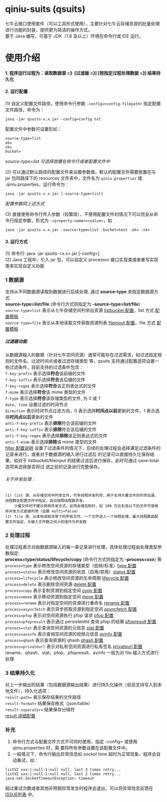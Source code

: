 # qiniu-suits (qsuits)
七牛云接口使用套件（可以工具形式使用），主要针对七牛云存储资源的批量处理进行功能的封装，提供更为简洁的操作方式。  
基于 Java 编写，可基于 JDK（1.8 及以上）环境在命令行或 IDE 运行。  

# 使用介绍
#### 1. 程序运行过程为：读取数据源 =》[过滤器 =》] [按指定过程处理数据 =》] 结果持久化  
#### 2. 运行配置
(1) 自定义配置文件路径，使用命令行参数 `-config=<config-filepath>` 指定配置文件路径，命令为：  
```
java -jar qsuits-x.x.jar -config=config.txt
```
配置文件中参数可设置形如：  
```
source-type=list
ak=
sk=
bucket=
```
*source-type=list 可选择放置在命令行或者配置文件中*

(2) 可以通过默认路径的配置文件来设置参数值，默认的配置文件需要放置在与 jar 包同路径下的 
resources 文件夹中，文件名为 `qiniu.properties` 或 .qiniu.properties，运行命令为：  
```
java -jar qsuits-x.x.jar [-source-type=list]
```
*配置参数同上述方式*  

(3) 直接使用命令行传入参数（较繁琐），不使用配置文件的情况下可以完全从命令行指定参数，形式为 `-<property-name>=<value>`，如  
```
java -jar qsuits-x.x.jar -source-type=list -bucket=test -ak= -sk=
```

#### 3. 运行方式  
(1) 命令行: java -jar qsuits-<x.x>.jar [-config=<config-filepath>]  
(2) Java 工程中，引入 jar 包，可以自定义 processor 接口实现类或者重写实现类来实现自定义功能  

### 1 数据源
支持从不同数据源读取到数据进行后续处理, 通过 **source-type** 来指定数据源方式:  
**source-type=list/file** (命令行方式则指定为 **-source-type=list/file**)  
`source-type=list` 表示从七牛存储空间列举出资源 [listbucket 配置](docs/listbucket.md)，list 方式 [配置模板](templates/list.config)  
`source-type=file` 表示从本地读取文件获取资源列表 [fileinput 配置](docs/fileinput.md)，file 方式 [配置模板](templates/file.config)  

##### 过滤器功能
从数据源输入的数据（针对七牛空间资源）通常可能存在过滤需求，如过滤指定规则的文件名、过滤时间点或者过滤存储类型
等，qsuits 支持通过配置选项设置一些过滤条件，目前支持的过滤条件包含：  
`f-key-prefix` 表示选择**符合**该前缀的文件  
`f-key-suffix` 表示选择**符合**该后缀的文件  
`f-key-regex` 表示选择**符合**该正则表达式的文件  
`f-mime` 表示选择**符合**该 mime 类型的文件  
`f-type` 表示选择**符合**该存储类型的文件, 为 0 或 1  
`date, time` 设置过滤的时间节点  
`direction` 表示时间节点过滤方向，0 表示选择**时间点以前**更新的文件，1 表示选择**时间点以后**更新的文件  
`anti-f-key-prefix` 表示**排除**符合该前缀的文件  
`anti-f-key-suffix` 表示**排除**符合该后缀的文件  
`anti-f-key-regex` 表示选择**排除**该正则表达式的文件  
`anti-f-mime` 表示选择**排除**该 mime 类型的文件  
[filter 配置说明](docs/filter.md) 设置了过滤条件的情况下，后续的处理过程会选择满足过滤条件的记录来进行，或者对于数据源的输入进行过滤后
的记录可以直接持久化保存结果，如对于 listbucket/fileinput 的结果过滤后进行保存，此时可通过 save-total 选项来选择是否将过
滤之前的记录进行完整保存。


###### *关于并发处理*：  
```
(1) list 源，从存储空间中列举文件，可多线程并发列举，用于支持大量文件的列举加速，线程数在配置文件中指定，自动按照线程数并发，
    少量文件时不建议使用并发方式，反而会增加耗时，如 100 万左右及以下的文件可使用非并发方式直接列举（设置 multi=false） 
(2) file 源，从本地读取目录下的所有文件，一个文件进入一个线程处理，最大线程数由配置文件指定，与输入文件数之间小的值作为并发数  
```

### 2 处理过程
处理过程表示对由数据源输入的每一条记录进行处理，具体处理过程由处理类型参数指定:  
**process=type/status/lifecycle/copy** (命令行方式则指定为 **-process=xxx**) 等  
`process=type` 表示修改空间资源的存储类型（低频/标准）[type 配置](docs/type.md)  
`process=status` 表示修改空间资源的状态（启用/禁用）[status 配置](docs/status.md)  
`process=lifecycle` 表示修改空间资源的生命周期 [lifecycle 配置](docs/lifecycle.md)  
`process=delete` 表示删除空间资源 [delete 配置](docs/delete.md)  
`process=copy` 表示复制资源到指定空间 [copy 配置](docs/copy.md)  
`process=move` 表示移动资源到指定空间 [move 配置](docs/move.md)  
`process=rename` 表示对指定空间的资源进行重命名 [rename 配置](docs/rename.md)  
`process=asyncfetch` 表示异步抓取资源到指定空间 [asyncfetch 配置](docs/asyncfetch.md)  
`process=pfop` 表示对空间资源执行 pfop 请求 [pfop 配置](docs/pfop.md)  
`process=pfopresult` 表示通过 persistentId 查询 pfop 的结果 [pfopresult 配置](docs/pfopresult.md)  
`process=stat` 表示查询空间资源的元信息 [stat 配置](docs/stat.md)  
`process=avinfo` 表示查询空间资源的视频元信息 [avinfo 配置](docs/avinfo.md)  
`process=qhash` 表示查询资源的 qhash [qhash 配置](docs/qhash.md)  
`process=privateurl` 表示对私有空间资源进行私有签名 [privateurl 配置](docs/privateurl.md)  
rename、qhash、stat、pfop、pfopresult、avinfo 一般为对 file 输入方式进行处理

### 3 结果持久化
对上一步输出的结果（包括数据源输出结果）进行持久化操作（目前支持写入到本地文件），持久化选项：  
`result-path=` 表示保存结果的文件路径  
`result-format=` 结果保存格式（json/table）  
`result-separator=` 结果保存分隔符  
[result 详细配置](docs/result-save.md)

### 补充
1. 命令行方式与配置文件方式不可同时使用，指定 -config=<path> 或使用 qiniu.properties 时，需
要将所有参数设置在该配置文件中。
2. 一般情况下，命令行输出异常信息如 socket time 超时为正常现象，程序会自动重试，如：
```
listV2 xxx:|:null:1:null null, last 3 times retry...
listV2 xxx:|:null:1:null null, last 2 times retry...
java.net.SocketTimeoutException: timeout
```
超过重试次数或者其他非预期异常发生时程序会退出，可以将异常信息反馈在 
[ISSUE列表](https://github.com/NigelWu95/qiniu-suits-java/issues) 中。
